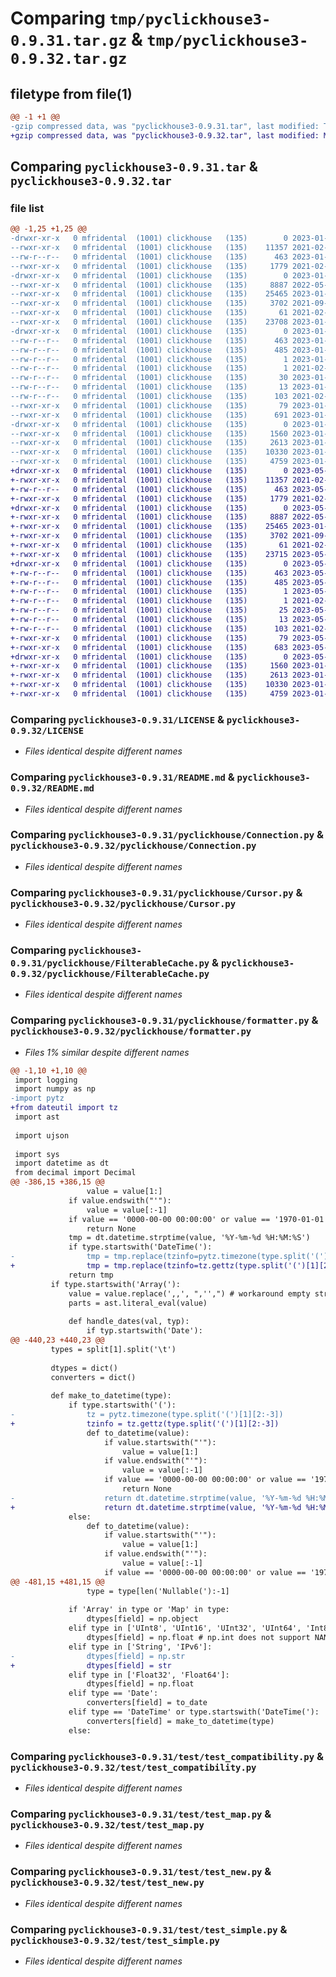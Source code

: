 # Comparing `tmp/pyclickhouse3-0.9.31.tar.gz` & `tmp/pyclickhouse3-0.9.32.tar.gz`

## filetype from file(1)

```diff
@@ -1 +1 @@
-gzip compressed data, was "pyclickhouse3-0.9.31.tar", last modified: Thu Jan 26 12:28:02 2023, max compression
+gzip compressed data, was "pyclickhouse3-0.9.32.tar", last modified: Mon May 15 07:49:44 2023, max compression
```

## Comparing `pyclickhouse3-0.9.31.tar` & `pyclickhouse3-0.9.32.tar`

### file list

```diff
@@ -1,25 +1,25 @@
-drwxr-xr-x   0 mfridental  (1001) clickhouse   (135)        0 2023-01-26 12:28:02.099707 pyclickhouse3-0.9.31/
--rwxr-xr-x   0 mfridental  (1001) clickhouse   (135)    11357 2021-02-10 13:45:49.000000 pyclickhouse3-0.9.31/LICENSE
--rw-r--r--   0 mfridental  (1001) clickhouse   (135)      463 2023-01-26 12:28:02.099707 pyclickhouse3-0.9.31/PKG-INFO
--rwxr-xr-x   0 mfridental  (1001) clickhouse   (135)     1779 2021-02-10 13:45:49.000000 pyclickhouse3-0.9.31/README.md
-drwxr-xr-x   0 mfridental  (1001) clickhouse   (135)        0 2023-01-26 12:28:02.099707 pyclickhouse3-0.9.31/pyclickhouse/
--rwxr-xr-x   0 mfridental  (1001) clickhouse   (135)     8887 2022-05-20 10:07:52.000000 pyclickhouse3-0.9.31/pyclickhouse/Connection.py
--rwxr-xr-x   0 mfridental  (1001) clickhouse   (135)    25465 2023-01-23 16:34:27.000000 pyclickhouse3-0.9.31/pyclickhouse/Cursor.py
--rwxr-xr-x   0 mfridental  (1001) clickhouse   (135)     3702 2021-09-29 15:05:05.000000 pyclickhouse3-0.9.31/pyclickhouse/FilterableCache.py
--rwxr-xr-x   0 mfridental  (1001) clickhouse   (135)       61 2021-02-10 13:45:49.000000 pyclickhouse3-0.9.31/pyclickhouse/__init__.py
--rwxr-xr-x   0 mfridental  (1001) clickhouse   (135)    23708 2023-01-26 12:27:25.000000 pyclickhouse3-0.9.31/pyclickhouse/formatter.py
-drwxr-xr-x   0 mfridental  (1001) clickhouse   (135)        0 2023-01-26 12:28:02.099707 pyclickhouse3-0.9.31/pyclickhouse3.egg-info/
--rw-r--r--   0 mfridental  (1001) clickhouse   (135)      463 2023-01-26 12:28:02.000000 pyclickhouse3-0.9.31/pyclickhouse3.egg-info/PKG-INFO
--rw-r--r--   0 mfridental  (1001) clickhouse   (135)      485 2023-01-26 12:28:02.000000 pyclickhouse3-0.9.31/pyclickhouse3.egg-info/SOURCES.txt
--rw-r--r--   0 mfridental  (1001) clickhouse   (135)        1 2023-01-26 12:28:02.000000 pyclickhouse3-0.9.31/pyclickhouse3.egg-info/dependency_links.txt
--rw-r--r--   0 mfridental  (1001) clickhouse   (135)        1 2021-02-10 13:40:28.000000 pyclickhouse3-0.9.31/pyclickhouse3.egg-info/not-zip-safe
--rw-r--r--   0 mfridental  (1001) clickhouse   (135)       30 2023-01-26 12:28:02.000000 pyclickhouse3-0.9.31/pyclickhouse3.egg-info/requires.txt
--rw-r--r--   0 mfridental  (1001) clickhouse   (135)       13 2023-01-26 12:28:02.000000 pyclickhouse3-0.9.31/pyclickhouse3.egg-info/top_level.txt
--rw-r--r--   0 mfridental  (1001) clickhouse   (135)      103 2021-02-10 13:45:49.000000 pyclickhouse3-0.9.31/pyproject.toml
--rwxr-xr-x   0 mfridental  (1001) clickhouse   (135)       79 2023-01-26 12:28:02.099707 pyclickhouse3-0.9.31/setup.cfg
--rwxr-xr-x   0 mfridental  (1001) clickhouse   (135)      691 2023-01-26 12:27:25.000000 pyclickhouse3-0.9.31/setup.py
-drwxr-xr-x   0 mfridental  (1001) clickhouse   (135)        0 2023-01-26 12:28:02.099707 pyclickhouse3-0.9.31/test/
--rwxr-xr-x   0 mfridental  (1001) clickhouse   (135)     1560 2023-01-23 10:37:59.000000 pyclickhouse3-0.9.31/test/test_compatibility.py
--rwxr-xr-x   0 mfridental  (1001) clickhouse   (135)     2613 2023-01-23 14:27:59.000000 pyclickhouse3-0.9.31/test/test_map.py
--rwxr-xr-x   0 mfridental  (1001) clickhouse   (135)    10330 2023-01-26 12:08:31.000000 pyclickhouse3-0.9.31/test/test_new.py
--rwxr-xr-x   0 mfridental  (1001) clickhouse   (135)     4759 2023-01-23 10:49:05.000000 pyclickhouse3-0.9.31/test/test_simple.py
+drwxr-xr-x   0 mfridental  (1001) clickhouse   (135)        0 2023-05-15 07:49:44.490765 pyclickhouse3-0.9.32/
+-rwxr-xr-x   0 mfridental  (1001) clickhouse   (135)    11357 2021-02-10 13:45:49.000000 pyclickhouse3-0.9.32/LICENSE
+-rw-r--r--   0 mfridental  (1001) clickhouse   (135)      463 2023-05-15 07:49:44.490765 pyclickhouse3-0.9.32/PKG-INFO
+-rwxr-xr-x   0 mfridental  (1001) clickhouse   (135)     1779 2021-02-10 13:45:49.000000 pyclickhouse3-0.9.32/README.md
+drwxr-xr-x   0 mfridental  (1001) clickhouse   (135)        0 2023-05-15 07:49:44.490765 pyclickhouse3-0.9.32/pyclickhouse/
+-rwxr-xr-x   0 mfridental  (1001) clickhouse   (135)     8887 2022-05-20 10:07:52.000000 pyclickhouse3-0.9.32/pyclickhouse/Connection.py
+-rwxr-xr-x   0 mfridental  (1001) clickhouse   (135)    25465 2023-01-23 16:34:27.000000 pyclickhouse3-0.9.32/pyclickhouse/Cursor.py
+-rwxr-xr-x   0 mfridental  (1001) clickhouse   (135)     3702 2021-09-29 15:05:05.000000 pyclickhouse3-0.9.32/pyclickhouse/FilterableCache.py
+-rwxr-xr-x   0 mfridental  (1001) clickhouse   (135)       61 2021-02-10 13:45:49.000000 pyclickhouse3-0.9.32/pyclickhouse/__init__.py
+-rwxr-xr-x   0 mfridental  (1001) clickhouse   (135)    23715 2023-05-15 07:48:35.000000 pyclickhouse3-0.9.32/pyclickhouse/formatter.py
+drwxr-xr-x   0 mfridental  (1001) clickhouse   (135)        0 2023-05-15 07:49:44.490765 pyclickhouse3-0.9.32/pyclickhouse3.egg-info/
+-rw-r--r--   0 mfridental  (1001) clickhouse   (135)      463 2023-05-15 07:49:44.000000 pyclickhouse3-0.9.32/pyclickhouse3.egg-info/PKG-INFO
+-rw-r--r--   0 mfridental  (1001) clickhouse   (135)      485 2023-05-15 07:49:44.000000 pyclickhouse3-0.9.32/pyclickhouse3.egg-info/SOURCES.txt
+-rw-r--r--   0 mfridental  (1001) clickhouse   (135)        1 2023-05-15 07:49:44.000000 pyclickhouse3-0.9.32/pyclickhouse3.egg-info/dependency_links.txt
+-rw-r--r--   0 mfridental  (1001) clickhouse   (135)        1 2021-02-10 13:40:28.000000 pyclickhouse3-0.9.32/pyclickhouse3.egg-info/not-zip-safe
+-rw-r--r--   0 mfridental  (1001) clickhouse   (135)       25 2023-05-15 07:49:44.000000 pyclickhouse3-0.9.32/pyclickhouse3.egg-info/requires.txt
+-rw-r--r--   0 mfridental  (1001) clickhouse   (135)       13 2023-05-15 07:49:44.000000 pyclickhouse3-0.9.32/pyclickhouse3.egg-info/top_level.txt
+-rw-r--r--   0 mfridental  (1001) clickhouse   (135)      103 2021-02-10 13:45:49.000000 pyclickhouse3-0.9.32/pyproject.toml
+-rwxr-xr-x   0 mfridental  (1001) clickhouse   (135)       79 2023-05-15 07:49:44.490765 pyclickhouse3-0.9.32/setup.cfg
+-rwxr-xr-x   0 mfridental  (1001) clickhouse   (135)      683 2023-05-15 07:49:32.000000 pyclickhouse3-0.9.32/setup.py
+drwxr-xr-x   0 mfridental  (1001) clickhouse   (135)        0 2023-05-15 07:49:44.490765 pyclickhouse3-0.9.32/test/
+-rwxr-xr-x   0 mfridental  (1001) clickhouse   (135)     1560 2023-01-23 10:37:59.000000 pyclickhouse3-0.9.32/test/test_compatibility.py
+-rwxr-xr-x   0 mfridental  (1001) clickhouse   (135)     2613 2023-01-23 14:27:59.000000 pyclickhouse3-0.9.32/test/test_map.py
+-rwxr-xr-x   0 mfridental  (1001) clickhouse   (135)    10330 2023-01-26 12:08:31.000000 pyclickhouse3-0.9.32/test/test_new.py
+-rwxr-xr-x   0 mfridental  (1001) clickhouse   (135)     4759 2023-01-23 10:49:05.000000 pyclickhouse3-0.9.32/test/test_simple.py
```

### Comparing `pyclickhouse3-0.9.31/LICENSE` & `pyclickhouse3-0.9.32/LICENSE`

 * *Files identical despite different names*

### Comparing `pyclickhouse3-0.9.31/README.md` & `pyclickhouse3-0.9.32/README.md`

 * *Files identical despite different names*

### Comparing `pyclickhouse3-0.9.31/pyclickhouse/Connection.py` & `pyclickhouse3-0.9.32/pyclickhouse/Connection.py`

 * *Files identical despite different names*

### Comparing `pyclickhouse3-0.9.31/pyclickhouse/Cursor.py` & `pyclickhouse3-0.9.32/pyclickhouse/Cursor.py`

 * *Files identical despite different names*

### Comparing `pyclickhouse3-0.9.31/pyclickhouse/FilterableCache.py` & `pyclickhouse3-0.9.32/pyclickhouse/FilterableCache.py`

 * *Files identical despite different names*

### Comparing `pyclickhouse3-0.9.31/pyclickhouse/formatter.py` & `pyclickhouse3-0.9.32/pyclickhouse/formatter.py`

 * *Files 1% similar despite different names*

```diff
@@ -1,10 +1,10 @@
 import logging
 import numpy as np
-import pytz
+from dateutil import tz
 import ast
 
 import ujson
 
 import sys
 import datetime as dt
 from decimal import Decimal
@@ -386,15 +386,15 @@
                 value = value[1:]
             if value.endswith("'"):
                 value = value[:-1]
             if value == '0000-00-00 00:00:00' or value == '1970-01-01 86:28:16':
                 return None
             tmp = dt.datetime.strptime(value, '%Y-%m-%d %H:%M:%S')
             if type.startswith('DateTime('):
-                tmp = tmp.replace(tzinfo=pytz.timezone(type.split('(')[1][2:-3]))
+                tmp = tmp.replace(tzinfo=tz.gettz(type.split('(')[1][2:-3]))
             return tmp
         if type.startswith('Array('):
             value = value.replace(',,', ",'',") # workaround empty string clickhouse bug
             parts = ast.literal_eval(value)
 
             def handle_dates(val, typ):
                 if typ.startswith('Date'):
@@ -440,23 +440,23 @@
         types = split[1].split('\t')
 
         dtypes = dict()
         converters = dict()
 
         def make_to_datetime(type):
             if type.startswith('('):
-                tz = pytz.timezone(type.split('(')[1][2:-3])
+                tzinfo = tz.gettz(type.split('(')[1][2:-3])
                 def to_datetime(value):
                     if value.startswith("'"):
                         value = value[1:]
                     if value.endswith("'"):
                         value = value[:-1]
                     if value == '0000-00-00 00:00:00' or value == '1970-01-01 86:28:16':
                         return None
-                    return dt.datetime.strptime(value, '%Y-%m-%d %H:%M:%S').replace(tzinfo=tz)
+                    return dt.datetime.strptime(value, '%Y-%m-%d %H:%M:%S').replace(tzinfo=tzinfo)
             else:
                 def to_datetime(value):
                     if value.startswith("'"):
                         value = value[1:]
                     if value.endswith("'"):
                         value = value[:-1]
                     if value == '0000-00-00 00:00:00' or value == '1970-01-01 86:28:16':
@@ -481,15 +481,15 @@
                 type = type[len('Nullable('):-1]
 
             if 'Array' in type or 'Map' in type:
                 dtypes[field] = np.object
             elif type in ['UInt8', 'UInt16', 'UInt32', 'UInt64', 'Int8', 'Int16', 'Int32', 'Int64']:
                 dtypes[field] = np.float # np.int does not support NANs
             elif type in ['String', 'IPv6']:
-                dtypes[field] = np.str
+                dtypes[field] = str
             elif type in ['Float32', 'Float64']:
                 dtypes[field] = np.float
             elif type == 'Date':
                 converters[field] = to_date
             elif type == 'DateTime' or type.startswith('DateTime('):
                 converters[field] = make_to_datetime(type)
             else:
```

### Comparing `pyclickhouse3-0.9.31/test/test_compatibility.py` & `pyclickhouse3-0.9.32/test/test_compatibility.py`

 * *Files identical despite different names*

### Comparing `pyclickhouse3-0.9.31/test/test_map.py` & `pyclickhouse3-0.9.32/test/test_map.py`

 * *Files identical despite different names*

### Comparing `pyclickhouse3-0.9.31/test/test_new.py` & `pyclickhouse3-0.9.32/test/test_new.py`

 * *Files identical despite different names*

### Comparing `pyclickhouse3-0.9.31/test/test_simple.py` & `pyclickhouse3-0.9.32/test/test_simple.py`

 * *Files identical despite different names*

